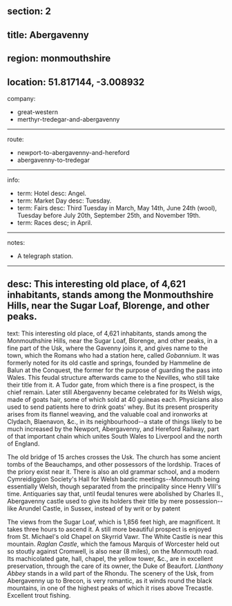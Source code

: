 section: 2
----
title: Abergavenny
----
region: monmouthshire
----
location: 51.817144, -3.008932
----
company:
- great-western
- merthyr-tredegar-and-abergavenny
----
route:
- newport-to-abergavenny-and-hereford
- abergavenny-to-tredegar
----
info:
- term: Hotel
  desc: Angel.
- term: Market Day
  desc: Tuesday.
- term: Fairs
  desc: Third Tuesday in March, May 14th, June 24th (wool), Tuesday before July 20th, September 25th, and November 19th.
- term: Races
  desc; in April.
----
notes:
- A telegraph station.
----
desc: This interesting old place, of 4,621 inhabitants, stands among the Monmouthshire Hills, near the Sugar Loaf, Blorenge, and other peaks.
----
text: This interesting old place, of 4,621 inhabitants, stands among the Monmouthshire Hills, near the Sugar Loaf, Blorenge, and other peaks, in a fine part of the Usk, where the Gavenny joins it, and gives name to the town, which the Romans who had a station here, called *Gobannium*. It was formerly noted for its old castle and springs, founded by Hammeline de Balun at the Conquest, the former for the purpose of guarding the pass into Wales. This feudal structure afterwards came to the Nevilles, who still take their title from it. A Tudor gate, from which there is a fine prospect, is the chief remain. Later still Abergavenny became celebrated for its Welsh wigs, made of goats hair, some of which sold at 40 guineas each. Physicians also used to send patients here to drink goats' whey. But its present prosperity arises from its flannel weaving, and the valuable coal and ironworks at Clydach, Blaenavon, &c., in its neighbourhood--a state of things likely to be much increased by the Newport, Abergavenny, and Hereford Railway, part of that important chain which unites South Wales to Liverpool and the north of England.

The old bridge of 15 arches crosses the Usk. The church has some ancient tombs of the Beauchamps, and other possessors of the lordship. Traces of the priory exist near it. There is also an old grammar school, and a modern Cymreidiggion Society's Hall for Welsh bardic meetings--Monmouth being essentially Welsh, though separated from the principality since Henry VIII's time. Antiquaries say that, until feudal tenures were abolished by Charles II., Abergavenny castle used to give its holders their title by mere possession--like Arundel Castle, in Sussex, instead of by writ or by patent

The views from the Sugar Loaf, which is 1,856 feet high, are magnificent. It takes three hours to ascend it. A still more beautiful prospect is enjoyed from St. Michael's old Chapel on Skyrrid Vawr. The White Castle is near this mountain. *Raglan Castle*, which the famous Marquis of Worcester held out so stoutly against Cromwell, is also near (8 miles), on the Monmouth road. Its machicolated gate, hall, chapel, the yellow tower, &c., are in excellent preservation, through the care of its owner, the Duke of Beaufort. *Llanthony Abbey* stands in a wild part of the Rhondu. The scenery of the Usk, from Abergavenny up to Brecon, is very romantic, as it winds round the black mountains, in one of the highest peaks of which it rises above Trecastle. Excellent trout fishing.
